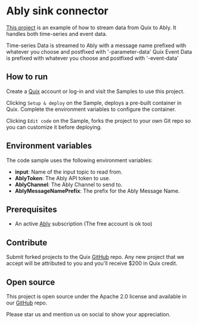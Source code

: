 # Ably sink connector

[This project](https://github.com/quixio/quix-samples/tree/main/csharp/destinations/ably-sink) is an example of how to stream data from Quix to Ably. It handles both time-series and event data.

Time-series Data is streamed to Ably with a message name prefixed with whatever you choose and postfixed with '-parameter-data'
Quix Event Data is prefixed with whatever you choose and postfixed with '-event-data'

## How to run

Create a [Quix](https://portal.platform.quix.ai/self-sign-up?xlink=github) account or log-in and visit the Samples to use this project.

Clicking `Setup & deploy` on the Sample, deploys a pre-built container in Quix. Complete the environment variables to configure the container.

Clicking `Edit code` on the Sample, forks the project to your own Git repo so you can customize it before deploying.

## Environment variables

The code sample uses the following environment variables:

- **input**: Name of the input topic to read from.
- **AblyToken**: The Ably API token to use.
- **AblyChannel**: The Ably Channel to send to.
- **AblyMessageNamePrefix**: The prefix for the Ably Message Name.

## Prerequisites
 - An active [Ably](https://ably.com/) subscription (The free account is ok too)

## Contribute

Submit forked projects to the Quix [GitHub](https://github.com/quixio/quix-samples) repo. Any new project that we accept will be attributed to you and you'll receive $200 in Quix credit.

## Open source

This project is open source under the Apache 2.0 license and available in our [GitHub](https://github.com/quixio/quix-samples) repo.

Please star us and mention us on social to show your appreciation.